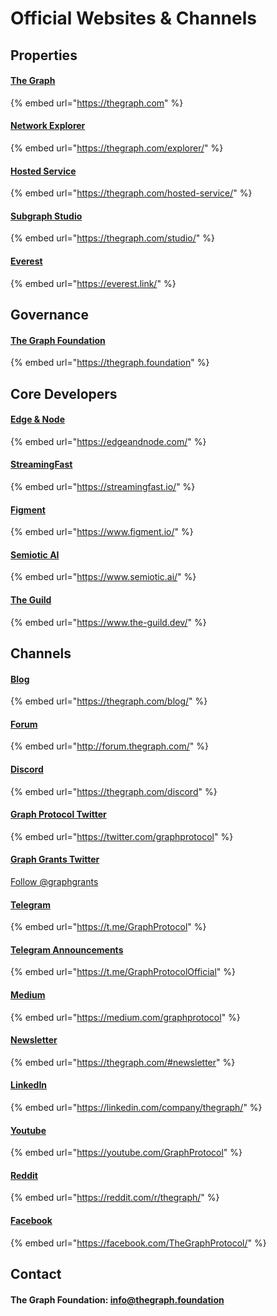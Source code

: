 # Official Websites & Channels

## Properties

#### [The Graph](https://thegraph.com/)

{% embed url="https://thegraph.com" %}

#### [Network Explorer](https://thegraph.com/explorer/)

{% embed url="https://thegraph.com/explorer/" %}

#### [Hosted Service](https://thegraph.com/hosted-service/)

{% embed url="https://thegraph.com/hosted-service/" %}

#### [Subgraph Studio](https://thegraph.com/studio/)

{% embed url="https://thegraph.com/studio/" %}

#### [Everest](https://everest.link/)

{% embed url="https://everest.link/" %}


## Governance

#### [The Graph Foundation](https://thegraph.foundation)

{% embed url="https://thegraph.foundation" %}


## Core Developers

#### [Edge & Node](https://edgeandnode.com/)

{% embed url="https://edgeandnode.com/" %}

#### [StreamingFast](https://streamingfast.io/)

{% embed url="https://streamingfast.io/" %}

#### [Figment](https://www.figment.io/)

{% embed url="https://www.figment.io/" %}

#### [Semiotic AI](https://www.semiotic.ai/)

{% embed url="https://www.semiotic.ai/" %}

#### [The Guild](https://www.the-guild.dev/)

{% embed url="https://www.the-guild.dev/" %}


## Channels

#### [Blog](https://thegraph.com/blog/)

{% embed url="https://thegraph.com/blog/" %}

#### [Forum](http://forum.thegraph.com/)

{% embed url="http://forum.thegraph.com/" %}

#### [Discord](https://thegraph.com/discord)

{% embed url="https://thegraph.com/discord" %}

#### [Graph Protocol Twitter](https://twitter.com/graphprotocol)

{% embed url="https://twitter.com/graphprotocol" %}

#### [Graph Grants Twitter](https://twitter.com/graphgrants)

<a href="https://twitter.com/graphgrants?ref_src=twsrc%5Etfw" class="twitter-follow-button" data-show-count="false">Follow @graphgrants</a><script async src="https://platform.twitter.com/widgets.js" charset="utf-8"></script>

#### [Telegram](https://t.me/GraphProtocol)

{% embed url="https://t.me/GraphProtocol" %}

#### [Telegram Announcements](https://t.me/GraphProtocolOfficial)

{% embed url="https://t.me/GraphProtocolOfficial" %}

#### [Medium](https://medium.com/graphprotocol)

{% embed url="https://medium.com/graphprotocol" %}

#### [Newsletter](https://thegraph.com/#newsletter)

{% embed url="https://thegraph.com/#newsletter" %}

#### [LinkedIn](https:/linkedin.com/company/thegraph/)

{% embed url="https://linkedin.com/company/thegraph/" %}

#### [Youtube](https://youtube.com/GraphProtocol)

{% embed url="https://youtube.com/GraphProtocol" %}

#### [Reddit](https://reddit.com/r/thegraph/)

{% embed url="https://reddit.com/r/thegraph/" %}

#### [Facebook](https://facebook.com/TheGraphProtocol/)

{% embed url="https://facebook.com/TheGraphProtocol/" %}


## Contact

#### The Graph Foundation: [info@thegraph.foundation](mailto:%20info@thegraph.foundation)